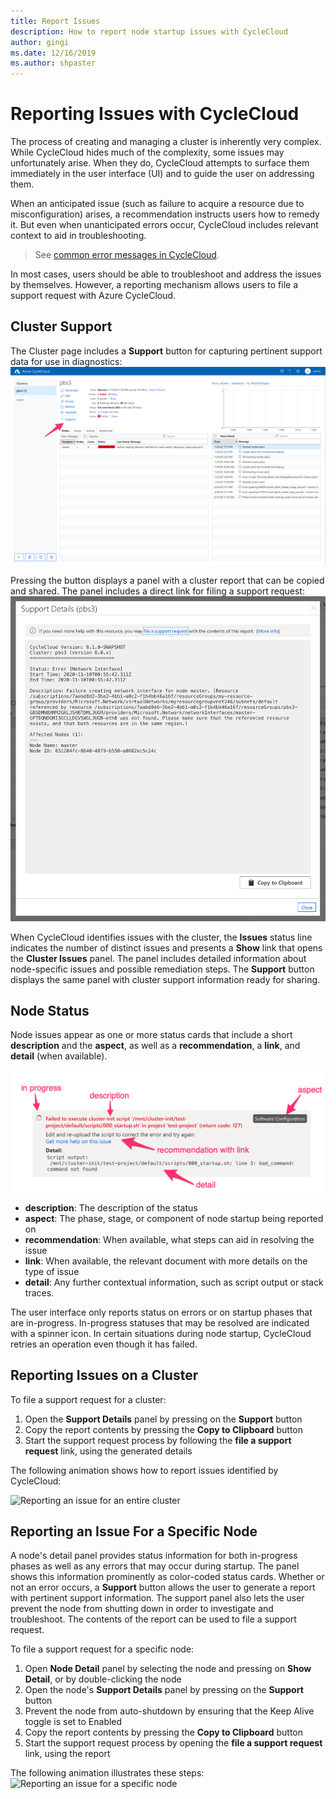 ```yaml
---
title: Report Issues
description: How to report node startup issues with CycleCloud
author: gingi
ms.date: 12/16/2019
ms.author: shpaster
---
```

# Reporting Issues with CycleCloud

The process of creating and managing a cluster is inherently very complex. While CycleCloud hides much of the complexity, some issues may unfortunately arise. When they do, CycleCloud attempts to surface them immediately in the user interface (UI) and to guide the user on addressing them.

When an anticipated issue (such as failure to acquire a resource due to misconfiguration) arises, a recommendation instructs users how to remedy it. But even when unanticipated errors occur, CycleCloud includes relevant context to aid in troubleshooting.

> See [common error messages in CycleCloud](../error_messages.md).

In most cases, users should be able to troubleshoot and address the issues by themselves. However, a reporting mechanism allows users to file a support request with Azure CycleCloud.

## Cluster Support

The Cluster page includes a **Support** button for capturing pertinent support data for use in diagnostics:
![Cluster support button](../images/cluster-support-button.png)

Pressing the button displays a panel with a cluster report that can be copied and shared. The panel includes a direct link for filing a support request:
![Cluster Support Details](../images/cluster-support-details.png)

When CycleCloud identifies issues with the cluster, the **Issues** status line indicates the number of distinct issues and presents a **Show** link that opens the **Cluster Issues** panel. The panel includes detailed information about node-specific issues and possible remediation steps. The **Support** button displays the same panel with cluster support information ready for sharing.

## Node Status

Node issues appear as one or more status cards that include a short **description** and the **aspect**, as well as a **recommendation**, a **link**, and **detail** (when available).

![Node status card](../images/node-status-card.png)

* **description**: The description of the status
* **aspect**: The phase, stage, or component of node startup being reported on
* **recommendation**: When available, what steps can aid in resolving the issue
* **link**: When available, the relevant document with more details on the type of issue
* **detail**: Any further contextual information, such as script output or stack traces.

The user interface only reports status on errors or on startup phases that are in-progress. In-progress statuses that may be resolved are indicated with a spinner icon. In certain situations during node startup, CycleCloud retries an operation even though it has failed.

## Reporting Issues on a Cluster

To file a support request for a cluster:

1. Open the **Support Details** panel by pressing on the **Support** button
1. Copy the report contents by pressing the **Copy to Clipboard** button
1. Start the support request process by following the **file a support request** link, using the generated details

The following animation shows how to report issues identified by CycleCloud:

![Reporting an issue for an entire cluster](../images/cluster-issues-flow.gif)

## Reporting an Issue For a Specific Node

A node's detail panel provides status information for both in-progress phases as well as any errors that may occur during startup. The panel shows this information prominently as color-coded status cards. Whether or not an error occurs, a **Support** button allows the user to generate a report with pertinent support information. The support panel also lets the user prevent the node from shutting down in order to investigate and troubleshoot. The contents of the report can be used to file a support request.

To file a support request for a specific node:

1. Open **Node Detail** panel by selecting the node and pressing on **Show Detail**, or by double-clicking the node
2. Open the node's **Support Details** panel by pressing on the **Support** button
3. Prevent the node from auto-shutdown by ensuring that the Keep Alive toggle is set to Enabled
4. Copy the report contents by pressing the **Copy to Clipboard** button
5. Start the support request process by opening the **file a support request** link, using the report

The following animation illustrates these steps:
![Reporting an issue for a specific node](../images/node-detail-error-flow.gif)